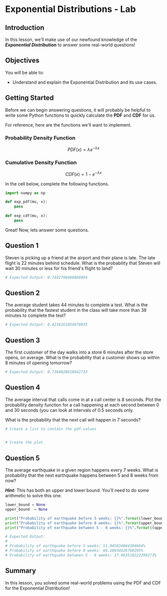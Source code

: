 
# Exponential Distributions - Lab

## Introduction

In this lesson, we'll make use of our newfound knowledge of the **_Exponential Distribution_** to answer some real-world questions!

## Objectives

You will be able to:

- Understand and explain the Exponential Distribution and its use cases.

## Getting Started

Before we can begin answering questions, it will probably be helpful to write some Python functions to quickly calculate the **PDF** and **CDF** for us.  

For reference, here are the functions we'll want to implement.

### Probability Density Function

$$PDF(x) = \lambda e^{- \lambda x}$$

###   Cumulative Density Function

$$CDF(x) = 1 - e^{- \lambda x}$$

In the cell below, complete the following functions.


```python
import numpy as np

def exp_pdf(mu, x):
    pass
    
def exp_cdf(mu, x):
    pass
```

Great! Now, lets answer some questions.

## Question 1 

Steven is picking up a friend at the airport and their plane is late. The late flight is 22 minutes behind schedule.  What is the probability that Steven will wait 30 minutes or less for his friend's flight to land?


```python
# Expected Output: 0.7442708400868994
```

## Question 2

The average student takes 44 minutes to complete a test.  What is the probability that the fastest student in the class will take more than 38 minutes to complete the test?


```python
# Expected Output: 0.4216261054870035
```

## Question 3

The first customer of the day walks into a store 6 minutes after the store opens, on average.  What is the probability that a customer shows up within 8 minutes of opening tomorrow?


```python
# Expected Output: 0.7364028618842733
```

## Question 4

The average interval that calls come in at a call center is 8 seconds. Plot the probability density function for a call happening at each second between 0 and 30 seconds (you can look at intervals of 0.5 seconds only.


What is the probability that the next call will happen in 7 seconds?


```python
# Create a list to contain the pdf-values

    
# Create the plot


```

## Question 5

The average earthquake in a given region happens every 7 weeks.  What is probability that the next earthquake happens between 5 and 8 weeks from now?

**_Hint:_** This has both an upper and lower bound.  You'll need to do some arithmetic to solve this one. 


```python
lower_bound = None
upper_bound  = None

print("Probability of earthquake before 5 weeks: {}%".format(lower_bound * 100))
print("Probability of earthquake before 8 weeks: {}%".format(upper_bound * 100))
print("Probability of earthquake between 5 - 8 weeks: {}%".format((upper_bound - lower_bound) * 100))

# Expected Output: 
# 
# Probability of earthquake before 5 weeks: 51.045834044304684%
# Probability of earthquake before 8 weeks: 68.10934426760295%
# Probability of earthquake between 5 - 8 weeks: 17.063510223298273%
```

## Summary

In this lesson, you solved some real-world problems using the PDF and CDF for the Exponential Distribution!
